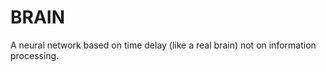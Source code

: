 BRAIN
=====
A neural network based on time delay (like a real brain) not on information processing.

